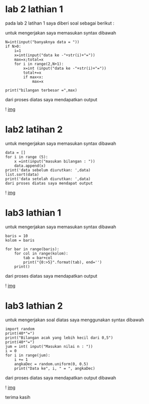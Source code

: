 # lab 2 lathian 1


pada lab 2 latihan 1 saya diberi soal sebagai berikut :

untuk mengerjakan saya memasukan syntax dibawah


    N=int(input("banyaknya data = "))
    if N>0:
        i=1
        x=int(input("data ke -"+str(i)+"="))
        max=x;total=x
        for i in range(2,N+1):
            x=int (input("data ke -"+str(i)+"="))
            total+=x
            if max<x:
                max=x

    print("bilangan terbesar =",max)
dari proses diatas saya mendapatkan output

! [img](gambar/output1.png)


#  lab2 latihan 2
untuk mengerjakan saya memasukan syntax dibawah


    data = []
    for i in range (5):
        x =int(input("masukan bilangan : "))
        data.append(x)
    print('data sebelum diurutkan: ',data)
    list.sort(data)
    print('data setelah diurutkan: ',data)
    dari proses diatas saya mendapat output


! [img](gambar/output2.png)

#  lab3 lathian 1
untuk mengerjakan saya memasukan syntax dibawah


    baris = 10
    kolom = baris

    for bar in range(baris):
        for col in range(kolom):
            tab = bar+col
            print("{0:>5}".format(tab), end='')
        print()


dari proses diatas saya mendapatkan output

! [img](gambar/output3.png)

# lab3 lathian 2

untuk mengerjakan soal diatas saya menggunakan syntax dibawah

    import random
    print(40*"=")
    print("Bilangan acak yang lebih kecil dari 0,5")
    print(40*"=")
    jum = int( input("Masukan nilai n : "))
    i = 0
    for i in range(jum):
        i += 1
        angkaDec = random.uniform(0, 0.5)
        print("Data ke", i, " = ", angkaDec)


dari proses diatas saya mendapatkan output dibawah

! [img](gambar/output4.png)


terima kasih